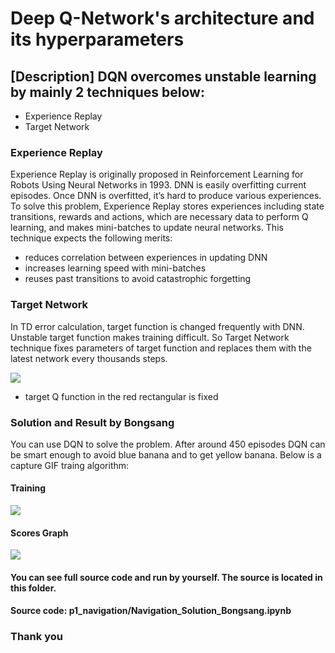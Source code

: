 # Deep Q-Network's architecture and its hyperparameters

## [Description] DQN overcomes unstable learning by mainly 2 techniques below:
- Experience Replay
- Target Network

### Experience Replay
Experience Replay is originally proposed in Reinforcement Learning for Robots Using Neural Networks in 1993. DNN is easily overfitting current episodes. Once DNN is overfitted, it’s hard to produce various experiences. To solve this problem, Experience Replay stores experiences including state transitions, rewards and actions, which are necessary data to perform Q learning, and makes mini-batches to update neural networks. This technique expects the following merits:
- reduces correlation between experiences in updating DNN
- increases learning speed with mini-batches
- reuses past transitions to avoid catastrophic forgetting

### Target Network
In TD error calculation, target function is changed frequently with DNN. Unstable target function makes training difficult. So Target Network technique fixes parameters of target function and replaces them with the latest network every thousands steps.

[image1]: https://cdn-images-1.medium.com/max/1750/1*Gqg5g7PxlpHv35MchecWiA.png
![][image1]
- target Q function in the red rectangular is fixed

### Solution and Result by Bongsang

You can use DQN to solve the problem.
After around 450 episodes DQN can be smart enough to avoid blue banana and to get yellow banana.
Below is a capture GIF traing algorithm:

#### Training
[train_image]: result/navigation_solution_bongsang.gif
![][train_image]


#### Scores Graph
[scores_graph]: result/scores_graph.png
![][scores_graph]

#### You can see full source code and run by yourself. The source is located in this folder.
#### Source code: p1_navigation/Navigation_Solution_Bongsang.ipynb

### Thank you

